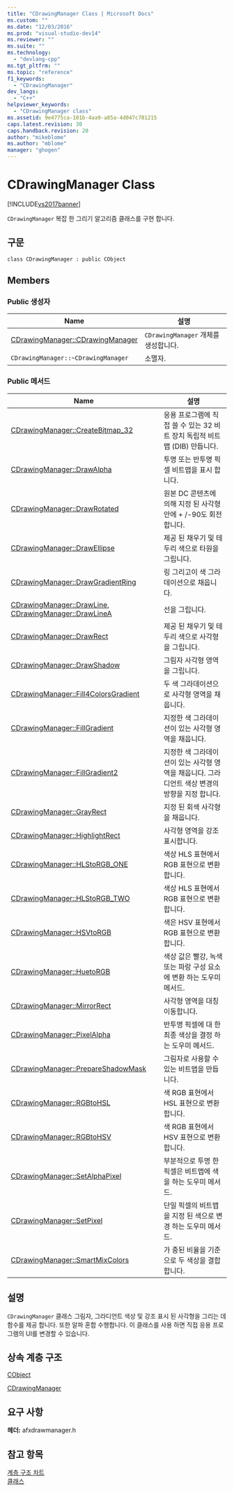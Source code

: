 ```yaml
---
title: "CDrawingManager Class | Microsoft Docs"
ms.custom: ""
ms.date: "12/03/2016"
ms.prod: "visual-studio-dev14"
ms.reviewer: ""
ms.suite: ""
ms.technology: 
  - "devlang-cpp"
ms.tgt_pltfrm: ""
ms.topic: "reference"
f1_keywords: 
  - "CDrawingManager"
dev_langs: 
  - "C++"
helpviewer_keywords: 
  - "CDrawingManager class"
ms.assetid: 9e4775ca-101b-4aa9-a85a-4d047c701215
caps.latest.revision: 30
caps.handback.revision: 20
author: "mikeblome"
ms.author: "mblome"
manager: "ghogen"
---
```

# CDrawingManager Class
[!INCLUDE[vs2017banner](../../assembler/inline/includes/vs2017banner.md)]

`CDrawingManager` 복잡 한 그리기 알고리즘 클래스를 구현 합니다.  
  
## 구문  
  
```  
class CDrawingManager : public CObject  
```  
  
## Members  
  
### Public 생성자  
  
|Name|설명|  
|----------|--------|  
|[CDrawingManager::CDrawingManager](../Topic/CDrawingManager::CDrawingManager.md)|`CDrawingManager` 개체를 생성합니다.|  
|`CDrawingManager::~CDrawingManager`|소멸자.|  
  
### Public 메서드  
  
|Name|설명|  
|----------|--------|  
|[CDrawingManager::CreateBitmap\_32](../Topic/CDrawingManager::CreateBitmap_32.md)|응용 프로그램에 직접 쓸 수 있는 32 비트 장치 독립적 비트맵 \(DIB\) 만듭니다.|  
|[CDrawingManager::DrawAlpha](../Topic/CDrawingManager::DrawAlpha.md)|투명 또는 반투명 픽셀 비트맵을 표시 합니다.|  
|[CDrawingManager::DrawRotated](../Topic/CDrawingManager::DrawRotated.md)|원본 DC 콘텐츠에 의해 지정 된 사각형 안에 \+ \/\-90도 회전합니다.|  
|[CDrawingManager::DrawEllipse](../Topic/CDrawingManager::DrawEllipse.md)|제공 된 채우기 및 테두리 색으로 타원을 그립니다.|  
|[CDrawingManager::DrawGradientRing](../Topic/CDrawingManager::DrawGradientRing.md)|링 그리고이 색 그라데이션으로 채웁니다.|  
|[CDrawingManager::DrawLine, CDrawingManager::DrawLineA](../Topic/CDrawingManager::DrawLine,%20CDrawingManager::DrawLineA.md)|선을 그립니다.|  
|[CDrawingManager::DrawRect](../Topic/CDrawingManager::DrawRect.md)|제공 된 채우기 및 테두리 색으로 사각형을 그립니다.|  
|[CDrawingManager::DrawShadow](../Topic/CDrawingManager::DrawShadow.md)|그림자 사각형 영역을 그립니다.|  
|[CDrawingManager::Fill4ColorsGradient](../Topic/CDrawingManager::Fill4ColorsGradient.md)|두 색 그라데이션으로 사각형 영역을 채웁니다.|  
|[CDrawingManager::FillGradient](../Topic/CDrawingManager::FillGradient.md)|지정한 색 그라데이션이 있는 사각형 영역을 채웁니다.|  
|[CDrawingManager::FillGradient2](../Topic/CDrawingManager::FillGradient2.md)|지정한 색 그라데이션이 있는 사각형 영역을 채웁니다.  그라디언트 색상 변경의 방향을 지정 합니다.|  
|[CDrawingManager::GrayRect](../Topic/CDrawingManager::GrayRect.md)|지정 된 회색 사각형을 채웁니다.|  
|[CDrawingManager::HighlightRect](../Topic/CDrawingManager::HighlightRect.md)|사각형 영역을 강조 표시합니다.|  
|[CDrawingManager::HLStoRGB\_ONE](../Topic/CDrawingManager::HLStoRGB_ONE.md)|색상 HLS 표현에서 RGB 표현으로 변환합니다.|  
|[CDrawingManager::HLStoRGB\_TWO](../Topic/CDrawingManager::HLStoRGB_TWO.md)|색상 HLS 표현에서 RGB 표현으로 변환합니다.|  
|[CDrawingManager::HSVtoRGB](../Topic/CDrawingManager::HSVtoRGB.md)|색은 HSV 표현에서 RGB 표현으로 변환합니다.|  
|[CDrawingManager::HuetoRGB](../Topic/CDrawingManager::HuetoRGB.md)|색상 값은 빨강, 녹색 또는 파랑 구성 요소에 변환 하는 도우미 메서드.|  
|[CDrawingManager::MirrorRect](../Topic/CDrawingManager::MirrorRect.md)|사각형 영역을 대칭 이동합니다.|  
|[CDrawingManager::PixelAlpha](../Topic/CDrawingManager::PixelAlpha.md)|반투명 픽셀에 대 한 최종 색상을 결정 하는 도우미 메서드.|  
|[CDrawingManager::PrepareShadowMask](../Topic/CDrawingManager::PrepareShadowMask.md)|그림자로 사용할 수 있는 비트맵을 만듭니다.|  
|[CDrawingManager::RGBtoHSL](../Topic/CDrawingManager::RGBtoHSL.md)|색 RGB 표현에서 HSL 표현으로 변환합니다.|  
|[CDrawingManager::RGBtoHSV](../Topic/CDrawingManager::RGBtoHSV.md)|색 RGB 표현에서 HSV 표현으로 변환합니다.|  
|[CDrawingManager::SetAlphaPixel](../Topic/CDrawingManager::SetAlphaPixel.md)|부분적으로 투명 한 픽셀은 비트맵에 색을 하는 도우미 메서드.|  
|[CDrawingManager::SetPixel](../Topic/CDrawingManager::SetPixel.md)|단일 픽셀의 비트맵을 지정 된 색으로 변경 하는 도우미 메서드.|  
|[CDrawingManager::SmartMixColors](../Topic/CDrawingManager::SmartMixColors.md)|가 중된 비율을 기준으로 두 색상을 결합 합니다.|  
  
## 설명  
 `CDrawingManager` 클래스 그림자, 그라디언트 색상 및 강조 표시 된 사각형을 그리는 데 함수를 제공 합니다.  또한 알파 혼합 수행합니다.  이 클래스를 사용 하면 직접 응용 프로그램의 UI를 변경할 수 있습니다.  
  
## 상속 계층 구조  
 [CObject](../../mfc/reference/cobject-class.md)  
  
 [CDrawingManager](../../mfc/reference/cdrawingmanager-class.md)  
  
## 요구 사항  
 **헤더:** afxdrawmanager.h  
  
## 참고 항목  
 [계층 구조 차트](../../mfc/hierarchy-chart.md)   
 [클래스](../../mfc/reference/mfc-classes.md)